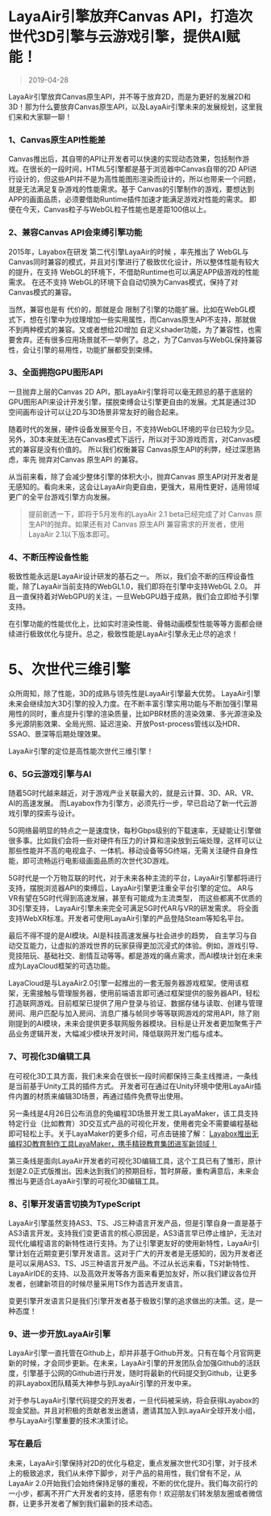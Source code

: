 # LayaAir引擎放弃Canvas API，打造次世代3D引擎与云游戏引擎，提供AI赋能！

> 2019-04-28

LayaAir引擎放弃Canvas原生API，并不等于放弃2D，而是为更好的发展2D和3D！那为什么要放弃Canvas原生API，以及LayaAir引擎未来的发展规划，这里我们来和大家聊一聊！

### **1、Canvas原生API性能差**

Canvas推出后，其自带的API让开发者可以快速的实现动态效果，包括制作游戏。在很长的一段时间，HTML5引擎都是基于浏览器中Canvas自带的2D API进行设计的，但这些API并不是为高性能图形渲染而设计的，所以也带来一个问题，就是无法满足复杂游戏的性能需求。基于 Canvas的引擎制作的游戏，要想达到APP的画面品质，必须要借助Runtime插件加速才能满足游戏对性能的需求。 即便在今天，Canvas粒子与WebGL粒子性能也是差距100倍以上。

### **2、兼容Canvas API会束缚引擎功能**

2015年，Layabox在研发 第二代引擎LayaAir的时候 ，率先推出了 WebGL与Canvas同时兼容的模式，并且对引擎进行了极致优化设计，所以整体性能有较大的提升，在支持 WebGL的环境下，不借助Runtime也可以满足APP级游戏的性能需求。 在还不支持 WebGL的环境下会自动切换为Canvas模式，保持了对Canvas模式的兼容。

当然，兼容也是有 代价的，那就是会 限制了引擎的功能扩展。比如在WebGL模式下，想在引擎中为纹理增加一些实用属性，而Canvas原生API不支持，那就做不到两种模式的兼容。又或者想给2D增加 自定义shader功能，为了兼容性，也需要舍弃。还有很多应用场景就不一举例了。总之，为了Canvas与WebGL保持兼容性，会让引擎的易用性，功能扩展都受到束缚。

### **3、全面拥抱GPU图形API**

一旦抛弃上层的Canvas 2D API，那LayaAir引擎将可以毫无顾忌的基于底层的GPU图形API来设计开发引擎，摆脱束缚会让引擎更自由的发展。尤其是通过3D空间画布设计可以让2D与3D场景非常友好的融合起来。

随着时代的发展，硬件设备发展至今日，不支持WebGL环境的平台已较为少见。另外，3D本来就无法在Canvas模式下运行，所以对于3D游戏而言，对Canvas模式的兼容是没有价值的。 所以我们权衡兼容 Canvas原生API的利弊，经过深思熟虑，率先 抛弃对Canvas 原生API 的兼容。

从当前来看，除了会减少整体引擎的体积大小，抛弃Canvas 原生API对开发者是无感知的。看向未来，这会让LayaAir向更自由，更强大，易用性更好，适用领域更广的全平台游戏引擎方向发展。

> 提前剧透一下，即将于5月发布的LayaAir 2.1 beta已经完成了对 Canvas 原生API的抛弃。如果还有对 Canvas 原生API 兼容需求的开发者，使用LayaAir 2.1以下版本即可。

### **4、不断压榨设备性能**

极致性能永远是LayaAir设计研发的基石之一。 所以，我们会不断的压榨设备性能，除了LayaAir当前支持的WebGL1.0，我们即将在引擎中支持WebGL 2.0。 并且一直保持着对WebGPU的关注，一旦WebGPU趋于成熟，我们会立即给予引擎支持。

在引擎功能的性能优化上，比如实时渲染性能、骨骼动画模型性能等等方面都会继续进行极致优化与提升。总之，极致性能是LayaAir引擎永无止尽的追求！

# **5、次世代三维引擎**

众所周知，除了性能，3D的成熟与领先性是LayaAir引擎最大优势。 LayaAir引擎未来会继续加大3D引擎的投入力度。在不断丰富引擎实用功能与不断加强引擎易用性的同时，重点提升引擎的渲染质量，比如PBR材质的渲染效果、多光源渲染及多光源阴影效果、全局光照、延迟渲染、开放Post-process管线以及HDR、SSAO、景深等后期处理效果。

LayaAir引擎的定位是高性能次世代三维引擎！

### **6、5G云游戏引擎与AI**

随着5G时代越来越近，对于游戏产业关联最大的，就是云计算、3D、AR、VR、AI的高速发展。 而Layabox作为引擎方，必须先行一步，早已启动了新一代云游戏引擎的探索与设计。

5G网络最明显的特点之一是速度快，每秒Gbps级别的下载速率，无疑能让引擎做很多事。比如我们会将一些对硬件有压力的计算和渲染放到云端处理，这样可以让那些性能并不高的电视盒子、一体机、移动设备等5G终端，无需关注硬件自身性能，即可流畅运行电影级画面品质的次世代3D游戏。

5G时代是一个万物互联的时代，对于未来各种主流的平台，LayaAir引擎都将进行支持，摆脱浏览器API的束缚后，LayaAir引擎更注重全平台引擎的定位。 AR与VR有望在5G时代得到高速发展，甚至有可能成为主流类型， 而这些都离不优质的3D引擎支持， LayaAir引擎未来完全可满足5G时代AR与VR的研发需求。 将全面支持WebXR标准。开发者可使用LayaAir引擎的产品登陆Steam等知名平台。

最后不得不提的是AI模块。AI是科技高速发展与社会进步的趋势， 自主学习与自动交互能力，让虚拟的游戏世界的玩家获得更加沉浸式的体验。例如，游戏引导、竞技陪玩、基础社交、剧情互动等等。都是游戏的痛点需求，而AI模块计划在未来成为LayaCloud框架的可选功能。

LayaCloud是与LayaAir2.0引擎一起推出的一套无服务器游戏框架。使用该框架，无需接触与管理服务器，使用前端语言即可通过框架提供的服务器API，轻松打造联网游戏。目前框架已提供了用户登录与验证、数据存储与读取、创建与管理房间、用户匹配与加入房间、消息广播与帧同步等等联网游戏的常用API，除了刚刚提到的AI模块，未来会提供更多联网服务器模块。目标是让开发者更加聚焦于产品业务逻辑开发，大幅减少模块开发时间，降低联网开发门槛与成本。

### **7、可视化3D编辑工具**

在可视化3D工具方面，我们未来会在很长一段时间都保持三条主线推进，一条线是当前基于Unity工具的插件方式。 开发者可在通过在Unity环境中使用LayaAir插件内置的材质来编辑3D场景，再通过插件免费导出使用。

另一条线是4月26日公布消息的免编程3D场景开发工具LayaMaker，该工具支持特定行业（比如教育）3D交互式产品的可视化开发，使用者完全不需要编程基础即可轻松上手。关于LayaMaker的更多介绍，可点击链接了解： [Layabox推出无编程3D教育制作工具LayaMaker，携手精锐教育集团进军新领域！](http://mp.weixin.qq.com/s?__biz=MzAxMjI4NjA1OA==&mid=2650584620&idx=1&sn=fcf341b4b53e1c3d4f8e500c75893a06&chksm=83bc3729b4cbbe3f52fd830e15be04e808ba43103113abef2474322979feae941731589f7fd2&scene=21#wechat_redirect)

第三条线是面向LayaAir开发者的可视化3D编辑工具，这个工具已有了雏形，原计划是2.0正式版推出。因未达到我们的预期目标，暂时屏蔽，重构满意后，未来会推出与更适合LayaAir引擎的可视化3D编辑工具。

### **8、引擎开发语言切换为TypeScript**

LayaAir引擎虽然支持AS3、TS、JS三种语言开发产品，但是引擎自身一直是基于AS3语言开发。支持我们变更语言的核心原因是，AS3语言早已停止维护，无法对现代化编程语言的新特性进行支持。为了让引擎更友好的使用新特性，LayaAir引擎计划在近期变更引擎开发语言。这对于广大的开发者是无感知的，因为开发者还是可以采用AS3、TS、JS三种语言开发产品。不过从长远来看，TS对新特性、LayaAirIDE的支持、以及高效开发等各方面来看更加友好，所以我们建议各位开发者，创建新项目的时候尽量采用TS作为首选开发语言。

变更引擎开发语言只是我们引擎开发者基于极致引擎的追求做出的决策。这，是一种态度！

### **9、进一步开放LayaAir引擎**

LayaAir引擎一直托管在Github上，却并非基于Github开发。只有在每个月官网更新的时候，才会同步更新。在未来，LayaAir引擎的开发团队会加强Github的活跃度，引擎基于公网的Github进行开发，随时将最新的代码提交到Github，让更多的非Layabox团队精英大神参与到LayaAir引擎的开发中来。

对于参与LayaAir引擎代码提交的开发者，一旦代码被采纳，将会获得Layabox的现金奖励。并且对积极的贡献者发出邀请，邀请其加入到LayaAir全球开发小组，参与LayaAir引擎重要的技术决策讨论。

### 写在最后

未来，LayaAir引擎保持对2D的优化与稳定，重点发展次世代3D引擎，对于技术上的极致追求，我们从未停下脚步，对于产品的易用性，我们曾有不足，从LayaAir 2.0开始我们会始终保持足够的重视，不断的优化提升。我们每次前行的一小步，都离不开广大开发者的支持，感恩有你！欢迎朋友们转发朋友圈或者微信群，让更多开发者了解到我们最新的技术动态。